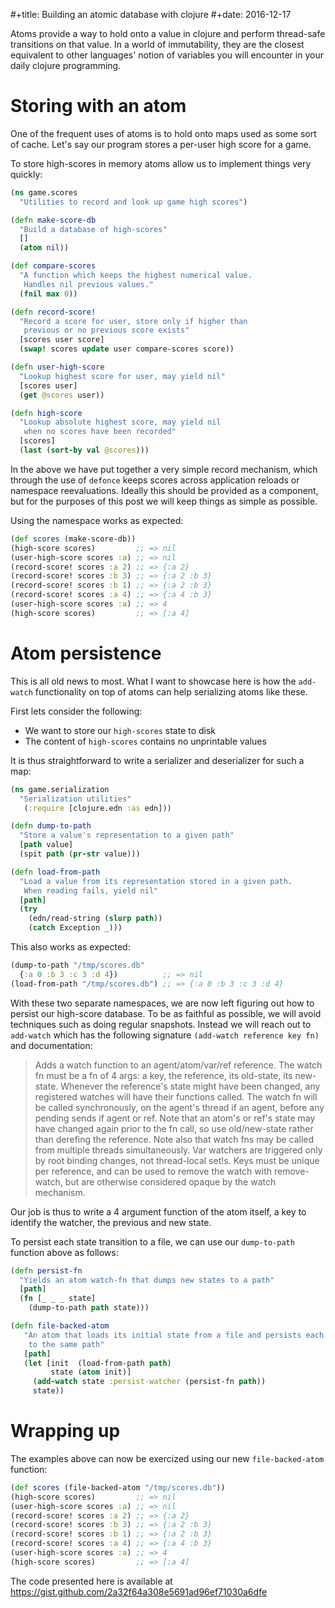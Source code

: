 #+title: Building an atomic database with clojure
#+date: 2016-12-17

Atoms provide a way to hold onto a value in clojure and perform
thread-safe transitions on that value. In a world of immutability, they
are the closest equivalent to other languages' notion of variables you
will encounter in your daily clojure programming.

Storing with an atom
====================

One of the frequent uses of atoms is to hold onto maps used as some sort
of cache. Let's say our program stores a per-user high score for a game.

To store high-scores in memory atoms allow us to implement things very
quickly:

```clojure
(ns game.scores
  "Utilities to record and look up game high scores")

(defn make-score-db
  "Build a database of high-scores"
  []
  (atom nil))

(def compare-scores
  "A function which keeps the highest numerical value.
   Handles nil previous values."
  (fnil max 0))

(defn record-score!
  "Record a score for user, store only if higher than
   previous or no previous score exists"
  [scores user score]
  (swap! scores update user compare-scores score))

(defn user-high-score
  "Lookup highest score for user, may yield nil"
  [scores user]
  (get @scores user))

(defn high-score
  "Lookup absolute highest score, may yield nil
   when no scores have been recorded"
  [scores]
  (last (sort-by val @scores)))
```

In the above we have put together a very simple record mechanism, which
through the use of `defonce` keeps scores across application reloads or
namespace reevaluations. Ideally this should be provided as a component,
but for the purposes of this post we will keep things as simple as
possible.

Using the namespace works as expected:

```clojure
(def scores (make-score-db))
(high-score scores)         ;; => nil
(user-high-score scores :a) ;; => nil
(record-score! scores :a 2) ;; => {:a 2}
(record-score! scores :b 3) ;; => {:a 2 :b 3}
(record-score! scores :b 1) ;; => {:a 2 :b 3}
(record-score! scores :a 4) ;; => {:a 4 :b 3}
(user-high-score scores :a) ;; => 4
(high-score scores)         ;; => [:a 4]
```

Atom persistence
================

This is all old news to most. What I want to showcase here is how the
`add-watch` functionality on top of atoms can help serializing atoms
like these.

First lets consider the following:

-   We want to store our `high-scores` state to disk
-   The content of `high-scores` contains no unprintable values

It is thus straightforward to write a serializer and deserializer for
such a map:

```clojure
(ns game.serialization
  "Serialization utilities"
   (:require [clojure.edn :as edn]))

(defn dump-to-path
  "Store a value's representation to a given path"
  [path value]
  (spit path (pr-str value)))

(defn load-from-path
  "Load a value from its representation stored in a given path.
   When reading fails, yield nil"
  [path]
  (try
    (edn/read-string (slurp path))
    (catch Exception _)))
```

This also works as expected:

```clojure
(dump-to-path "/tmp/scores.db"
  {:a 0 :b 3 :c 3 :d 4})          ;; => nil
(load-from-path "/tmp/scores.db") ;; => {:a 0 :b 3 :c 3 :d 4}
```

With these two separate namespaces, we are now left figuring out how to
persist our high-score database. To be as faithful as possible, we will
avoid techniques such as doing regular snapshots. Instead we will reach
out to `add-watch` which has the following signature `(add-watch
reference key fn)` and documentation:

> Adds a watch function to an agent/atom/var/ref reference. The watch fn
> must be a fn of 4 args: a key, the reference, its old-state, its
> new-state. Whenever the reference's state might have been changed, any
> registered watches will have their functions called. The watch fn will
> be called synchronously, on the agent's thread if an agent, before any
> pending sends if agent or ref. Note that an atom's or ref's state may
> have changed again prior to the fn call, so use old/new-state rather
> than derefing the reference. Note also that watch fns may be called
> from multiple threads simultaneously. Var watchers are triggered only
> by root binding changes, not thread-local set!s. Keys must be unique
> per reference, and can be used to remove the watch with remove-watch,
> but are otherwise considered opaque by the watch mechanism.

Our job is thus to write a 4 argument function of the atom itself, a key
to identify the watcher, the previous and new state.

To persist each state transition to a file, we can use our
`dump-to-path` function above as follows:

```clojure
(defn persist-fn
  "Yields an atom watch-fn that dumps new states to a path"
  [path]
  (fn [_ _ _ state]
    (dump-to-path path state)))

(defn file-backed-atom
   "An atom that loads its initial state from a file and persists each new state
    to the same path"
   [path]
   (let [init  (load-from-path path)
         state (atom init)]
     (add-watch state :persist-watcher (persist-fn path))
     state))
```

Wrapping up
===========

The examples above can now be exercized using our new `file-backed-atom`
function:

```clojure
(def scores (file-backed-atom "/tmp/scores.db"))
(high-score scores)         ;; => nil
(user-high-score scores :a) ;; => nil
(record-score! scores :a 2) ;; => {:a 2}
(record-score! scores :b 3) ;; => {:a 2 :b 3}
(record-score! scores :b 1) ;; => {:a 2 :b 3}
(record-score! scores :a 4) ;; => {:a 4 :b 3}
(user-high-score scores :a) ;; => 4
(high-score scores)         ;; => [:a 4]
```

The code presented here is available at
<https://gist.github.com/2a32f64a308e5691ad96ef71030a6dfe>
